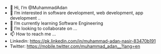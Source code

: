 - 👋 Hi, I’m @MuhammadAdan
- 👀 I’m interested in software development, web development, app development ..
- 🌱 I’m currently learning Software Engineering
- 💞️ I’m looking to collaborate on ...
- 📫 How to reach me ...
-  Linkedin: https://pk.linkedin.com/in/muhammad-adan-nasir-83470b191
-  Twitter: https://mobile.twitter.com/muhammad_adan__?lang=en

<!---
MuhammadAdan/MuhammadAdan is a ✨ special ✨ repository because its `README.md` (this file) appears on your GitHub profile.
You can click the Preview link to take a look at your changes.
--->

